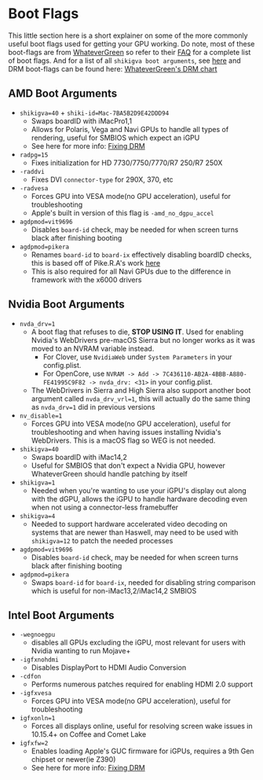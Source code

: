 # Boot Flags

This little section here is a short explainer on some of the more commonly useful boot flags used for getting your GPU working. Do note, most of these boot-flags are from [WhateverGreen](https://github.com/acidanthera/WhateverGreen) so refer to their [FAQ](https://github.com/acidanthera/WhateverGreen/blob/master/Manual/) for a complete list of boot flags. And for a list of all `shikigva boot arguments`, see [here](https://github.com/acidanthera/WhateverGreen/blob/master/WhateverGreen/kern_shiki.hpp#L35-L74) and DRM boot-flags can be found here: [WhateverGreen's DRM chart](https://github.com/acidanthera/WhateverGreen/blob/master/Manual/FAQ.Chart.md)

## AMD Boot Arguments

* `shikigva=40` + `shiki-id=Mac-7BA5B2D9E42DDD94`
  * Swaps boardID with iMacPro1,1
  * Allows for Polaris, Vega and Navi GPUs to handle all types of rendering, useful for SMBIOS which expect an iGPU
  * See here for more info: [Fixing DRM](https://dortania.github.io/OpenCore-Post-Install/universal/drm.html#testing-hardware-acceleration-and-decoding)
* `radpg=15`
  * Fixes initialization for HD 7730/7750/7770/R7 250/R7 250X
* `-raddvi`
  * Fixes DVI `connector-type` for  290X, 370, etc
* `-radvesa`
  * Forces GPU into VESA mode(no GPU acceleration), useful for troubleshooting
  * Apple's built in version of this flag is `-amd_no_dgpu_accel`
* `agdpmod=vit9696`
  * Disables `board-id` check, may be needed for when screen turns black after finishing booting
* `agdpmod=pikera`
  * Renames `board-id` to `board-ix` effectively disabling boardID checks, this is based off of Pike.R.A's work [here](https://pikeralpha.wordpress.com/2015/11/23/patching-applegraphicsdevicepolicy-kext/)
  * This is also required for all Navi GPUs due to the difference in framework with the x6000 drivers

## Nvidia Boot Arguments

* `nvda_drv=1`
  * A boot flag that refuses to die, **STOP USING IT**. Used for enabling Nvidia's WebDrivers pre-macOS Sierra but no longer works as it was moved to an NVRAM variable instead.
    * For Clover, use `NvidiaWeb` under `System Parameters` in your config.plist.
    * For OpenCore, use `NVRAM -> Add -> 7C436110-AB2A-4BBB-A880-FE41995C9F82 -> nvda_drv: <31>` in your config.plist.
  * The WebDrivers in Sierra and High Sierra also support another boot argument called `nvda_drv_vrl=1`, this will actually do the same thing as `nvda_drv=1` did in previous versions
* `nv_disable=1`
  * Forces GPU into VESA mode(no GPU acceleration), useful for troubleshooting and when having issues installing Nvidia's WebDrivers. This is a macOS flag so WEG is not needed.
* `shikigva=40`
  * Swaps boardID with iMac14,2
  * Useful for SMBIOS that don't expect a Nvidia GPU, however WhateverGreen should handle patching by itself
* `shikigva=1`
  * Needed when you're wanting to use your iGPU's display out along with the dGPU, allows the iGPU to handle hardware decoding even when not using a connector-less framebuffer
* `shikigva=4`
  * Needed to support hardware accelerated video decoding on systems that are newer than Haswell, may need to be used with `shikigva=12` to patch the needed processes
* `agdpmod=vit9696`
  * Disables `board-id` check, may be needed for when screen turns black after finishing booting
* `agdpmod=pikera`
  * Swaps `board-id` for `board-ix`, needed for disabling string comparison which is useful for non-iMac13,2/iMac14,2 SMBIOS

## Intel Boot Arguments

* `-wegnoegpu`
  * disables all GPUs excluding the iGPU, most relevant for users with Nvidia wanting to run Mojave+
* `-igfxnohdmi`
  * Disables DisplayPort to HDMI Audio Conversion
* `-cdfon`
  * Performs numerous patches required for enabling HDMI 2.0 support
* `-igfxvesa`
  * Forces GPU into VESA mode(no GPU acceleration), useful for troubleshooting
* `igfxonln=1`
  * Forces all displays online, useful for resolving screen wake issues in 10.15.4+ on Coffee and Comet Lake
* `igfxfw=2`
  * Enables loading Apple's GUC firmware for iGPUs, requires a 9th Gen chipset or newer(ie Z390)
  * See here for more info: [Fixing DRM](https://dortania.github.io/OpenCore-Post-Install/universal/drm.html#testing-hardware-acceleration-and-decoding)
